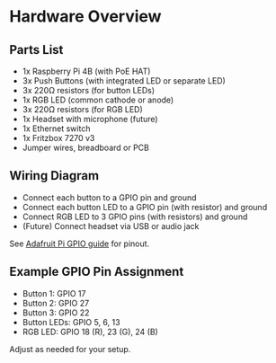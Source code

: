 # Hardware Overview

## Parts List
- 1x Raspberry Pi 4B (with PoE HAT)
- 3x Push Buttons (with integrated LED or separate LED)
- 3x 220Ω resistors (for button LEDs)
- 1x RGB LED (common cathode or anode)
- 3x 220Ω resistors (for RGB LED)
- 1x Headset with microphone (future)
- 1x Ethernet switch
- 1x Fritzbox 7270 v3
- Jumper wires, breadboard or PCB

## Wiring Diagram
- Connect each button to a GPIO pin and ground
- Connect each button LED to a GPIO pin (with resistor) and ground
- Connect RGB LED to 3 GPIO pins (with resistors) and ground
- (Future) Connect headset via USB or audio jack

See [Adafruit Pi GPIO guide](https://learn.adafruit.com/raspberry-pi-gpio-pins) for pinout.

## Example GPIO Pin Assignment
- Button 1: GPIO 17
- Button 2: GPIO 27
- Button 3: GPIO 22
- Button LEDs: GPIO 5, 6, 13
- RGB LED: GPIO 18 (R), 23 (G), 24 (B)

Adjust as needed for your setup.
